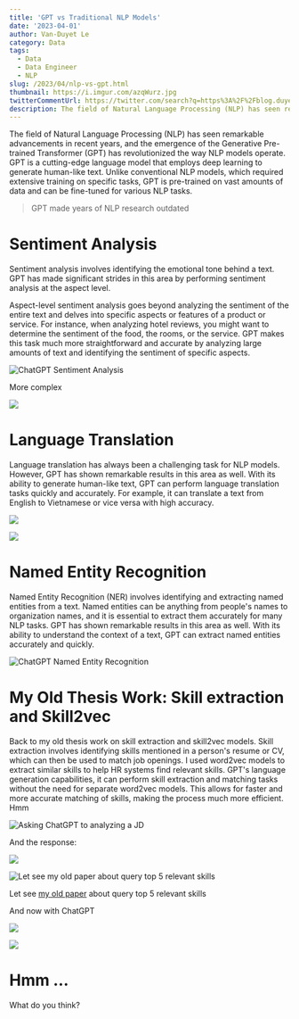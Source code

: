 ```yaml
---
title: 'GPT vs Traditional NLP Models'
date: '2023-04-01'
author: Van-Duyet Le
category: Data
tags:
  - Data
  - Data Engineer
  - NLP
slug: /2023/04/nlp-vs-gpt.html
thumbnail: https://i.imgur.com/azqWurz.jpg
twitterCommentUrl: https://twitter.com/search?q=https%3A%2F%2Fblog.duyet.net%2F2023%2F04%2Fnlp-vs-gpt.html
description: The field of Natural Language Processing (NLP) has seen remarkable advancements in recent years, and the emergence of the Generative Pre-trained Transformer (GPT) has revolutionized the way NLP models operate. GPT is a cutting-edge language model that employs deep learning to generate human-like text. Unlike conventional NLP models, which required extensive training on specific tasks, GPT is pre-trained on vast amounts of data and can be fine-tuned for various NLP tasks
---
```


The field of Natural Language Processing (NLP) has seen remarkable advancements in recent years, and the emergence of the Generative Pre-trained Transformer (GPT) has revolutionized the way NLP models operate. GPT is a cutting-edge language model that employs deep learning to generate human-like text. Unlike conventional NLP models, which required extensive training on specific tasks, GPT is pre-trained on vast amounts of data and can be fine-tuned for various NLP tasks.

> GPT made years of NLP research outdated

# Sentiment Analysis

Sentiment analysis involves identifying the emotional tone behind a text. GPT has made significant strides in this area by performing sentiment analysis at the aspect level.

Aspect-level sentiment analysis goes beyond analyzing the sentiment of the entire text and delves into specific aspects or features of a product or service. For instance, when analyzing hotel reviews, you might want to determine the sentiment of the food, the rooms, or the service. GPT makes this task much more straightforward and accurate by analyzing large amounts of text and identifying the sentiment of specific aspects.

![ChatGPT Sentiment Analysis](/media/2023/04/nlp-vs-gpt/nlp-vs-gpt-0.png)

More complex

![](/media/2023/04/nlp-vs-gpt/nlp-vs-gpt-1.png)

# Language Translation

Language translation has always been a challenging task for NLP models. However, GPT has shown remarkable results in this area as well. With its ability to generate human-like text, GPT can perform language translation tasks quickly and accurately. For example, it can translate a text from English to Vietnamese or vice versa with high accuracy.

![](/media/2023/04/nlp-vs-gpt/nlp-vs-gpt-2.png)

![](/media/2023/04/nlp-vs-gpt/nlp-vs-gpt-3.png)

# Named Entity Recognition

Named Entity Recognition (NER) involves identifying and extracting named entities from a text. Named entities can be anything from people's names to organization names, and it is essential to extract them accurately for many NLP tasks. GPT has shown remarkable results in this area as well. With its ability to understand the context of a text, GPT can extract named entities accurately and quickly.

![ChatGPT Named Entity Recognition](/media/2023/04/nlp-vs-gpt/nlp-vs-gpt-4.png)

# My Old Thesis Work: Skill extraction and Skill2vec

Back to my old thesis work on skill extraction and skill2vec models. Skill extraction involves identifying skills mentioned in a person's resume or CV, which can then be used to match job openings. I used word2vec models to extract similar skills to help HR systems find relevant skills. GPT's language generation capabilities, it can perform skill extraction and matching tasks without the need for separate word2vec models. This allows for faster and more accurate matching of skills, making the process much more efficient. Hmm

![Asking ChatGPT to analyzing a JD](/media/2023/04/nlp-vs-gpt/nlp-vs-gpt-5.png)

And the response:

![](/media/2023/04/nlp-vs-gpt/nlp-vs-gpt-6.png)

![Let see my old paper about query top 5 relevant skills](/media/2023/04/nlp-vs-gpt/nlp-vs-gpt-7.png)

Let see [my old paper](https://arxiv.org/pdf/1707.09751.pdf) about query top 5 relevant skills

And now with ChatGPT

![](/media/2023/04/nlp-vs-gpt/nlp-vs-gpt-8.png)

![](/media/2023/04/nlp-vs-gpt/nlp-vs-gpt-9.png)

# Hmm ...

What do you think?
